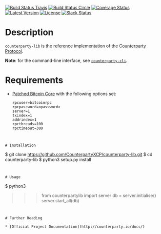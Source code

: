 [![Build Status Travis](https://travis-ci.org/CounterpartyXCP/counterparty-lib.svg?branch=develop)](https://travis-ci.org/CounterpartyXCP/counterparty-lib)
[![Build Status Circle](https://circleci.com/gh/CounterpartyXCP/counterparty-lib.svg?&style=shield)](https://circleci.com/gh/CounterpartyXCP/counterparty-lib)
[![Coverage Status](https://coveralls.io/repos/CounterpartyXCP/counterparty-lib/badge.png?branch=develop)](https://coveralls.io/r/CounterpartyXCP/counterparty-lib?branch=develop)
[![Latest Version](https://pypip.in/version/counterparty-lib/badge.svg)](https://pypi.python.org/pypi/counterparty-lib/)
[![License](https://pypip.in/license/counterparty-lib/badge.svg)](https://pypi.python.org/pypi/counterparty-lib/)
[![Slack Status](http://slack.counterparty.io/badge.svg)](http://slack.counterparty.io)


# Description
`counterparty-lib` is the reference implementation of the [Counterparty Protocol](https://counterparty.io).

**Note:** for the command-line interface, see [`counterparty-cli`](https://github.com/CounterpartyXCP/counterparty-cli).


# Requirements
* [Patched Bitcoin Core](https://github.com/btcdrak/bitcoin/releases) with the following options set:

	```
	rpcuser=bitcoinrpc
	rpcpassword=<password>
	server=1
	txindex=1
	addrindex=1
	rpcthreads=100
	rpctimeout=300
```


# Installation

```
$ git clone https://github.com/CounterpartyXCP/counterparty-lib.git
$ cd counterparty-lib
$ python3 setup.py install
```


# Usage

```
$ python3
>>> from counterpartylib import server
>>> db = server.initialise(<options>)
>>> server.start_all(db)
```


# Further Reading

* [Official Project Documentation](http://counterparty.io/docs/)

